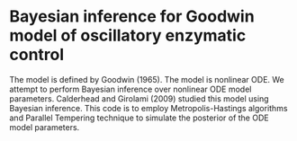 # Bayesian inference for Goodwin model of oscillatory enzymatic control

The model is defined by Goodwin (1965). The model is nonlinear ODE. We attempt to perform Bayesian inference over nonlinear ODE model parameters. Calderhead and Girolami (2009) studied this model using Bayesian inference. 
This code is to employ Metropolis-Hastings algorithms and Parallel Tempering technique to simulate the posterior of the ODE model parameters.
